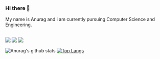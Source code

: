 ### Hi there 👋 
  
  My name is Anurag and i am currently pursuing Computer Science and Engineering.<br/><br/>

 
 <a href="https://www.linkedin.com/in/insideall/
" target="_blank"><img src="https://img.shields.io/badge/LinkedIn-0077B5?style=for-the-badge&logo=linkedin&logoColor=white" 
 /></a>
 <a href="mailto:anuragcooldavkh@gmail.com/
" target="_blank"><img src="https://img.shields.io/badge/Gmail-D14836?style=for-the-badge&logo=gmail&logoColor=white" 
 /></a>
 <a href="https://www.instagram.com/dark__.matter/
" target="_blank"><img src="https://img.shields.io/badge/Instagram-E4405F?style=for-the-badge&logo=instagram&logoColor=white" 
 /></a>

 <!--

 👯 I’m looking to collaborate on ...
 🤔 I’m looking for help with ...
 💬 Ask me about ...
 📫 How to reach me: ...
 😄 Pronouns: ...
 ⚡ Fun fact: ...
 -->
![Anurag's github stats](https://github-readme-stats.vercel.app/api?username=Anuragcool&show_icons=true&theme=vue)
[![Top Langs](https://github-readme-stats.vercel.app/api/top-langs/?username=Anuragcool&layout=compact)](https://github.com/anuraghazra/github-readme-stats)

<!--
**AnuragCool/Anuragcool** is a ✨ _special_ ✨ repository because its `README.md` (this file) appears on your GitHub profile.

Here are some ideas to get you started:

- 🔭 I’m currently working on ...
- 🌱 I’m currently learning ...
- 👯 I’m looking to collaborate on ...
- 🤔 I’m looking for help with ...
- 💬 Ask me about ...
- 📫 How to reach me: ...
- 😄 Pronouns: ...
- ⚡ Fun fact: ...
-->
